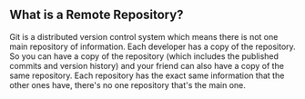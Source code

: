 ## What is a Remote Repository?

Git is a distributed version control system which means there is not one main repository of information. Each developer has a copy of the repository. 
So you can have a copy of the repository (which includes the published commits and version history) and your friend can also have a copy of the same 
repository. Each repository has the exact same information that the other ones have, there's no one repository that's the main one.
